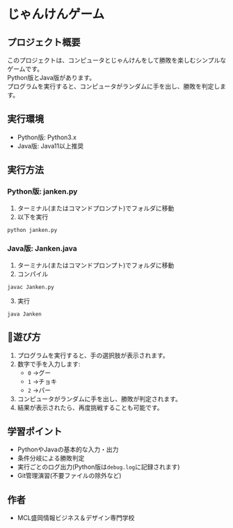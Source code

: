 # じゃんけんゲーム
## プロジェクト概要
このプロジェクトは、コンピュータとじゃんけんをして勝敗を楽しむシンプルなゲームです。  
Python版とJava版があります。  
プログラムを実行すると、コンピュータがランダムに手を出し、勝敗を判定します。

## 実行環境
- Python版: Python3.x
- Java版: Java11以上推奨

## 実行方法
### Python版: janken.py
1. ターミナル(またはコマンドプロンプト)でフォルダに移動
1. 以下を実行
```
python janken.py
```


### Java版: Janken.java
1. ターミナル(またはコマンドプロンプト)でフォルダに移動
1. コンパイル 
```
javac Janken.py
```
3. 実行
```
java Janken
```
## 🔗遊び方
1. プログラムを実行すると、手の選択肢が表示されます。
1. 数字で手を入力します:
    - ```0``` →グー
    - ```1``` →チョキ
    - ```2``` →パー
1. コンピュータがランダムに手を出し、勝敗が判定されます。
1. 結果が表示されたら、再度挑戦することも可能です。

## 学習ポイント
- PythonやJavaの基本的な入力・出力
- 条件分岐による勝敗判定
- 実行ごとのログ出力(Python版は```debug.log```に記録されます)
- Git管理演習(不要ファイルの除外など)
## 作者
- MCL盛岡情報ビジネス＆デザイン専門学校
